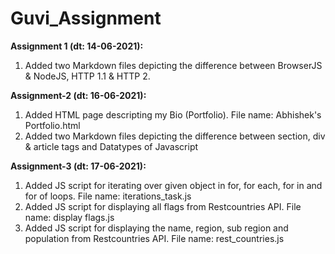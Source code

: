 # Guvi_Assignment

**Assignment 1 (dt: 14-06-2021):**
1. Added two Markdown files depicting the difference between BrowserJS & NodeJS, HTTP 1.1 & HTTP 2.


**Assignment-2 (dt: 16-06-2021):**
1. Added HTML page descripting my Bio (Portfolio). File name: Abhishek's Portfolio.html
2. Added two Markdown files depicting the difference between section, div & article tags and Datatypes of Javascript


**Assignment-3 (dt: 17-06-2021):**
1. Added JS script for iterating over given object in for, for each, for in and for of loops. File name: iterations_task.js
2. Added JS script for displaying all flags from Restcountries API. File name: display flags.js
3. Added JS script for displaying the name, region, sub region and population from Restcountries API. File name: rest_countries.js
